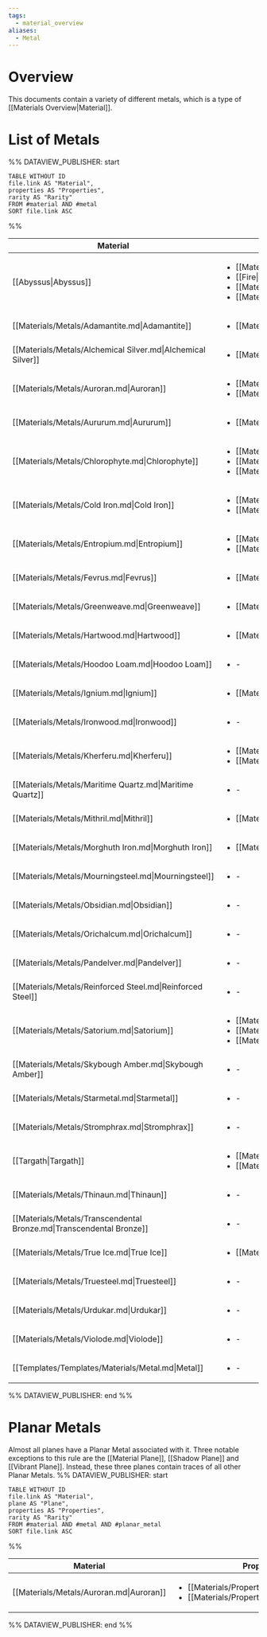 ```yaml
---
tags:
  - material_overview
aliases:
  - Metal
---
```

# Overview
This documents contain a variety of different metals, which is a type of [[Materials Overview|Material]].
# List of Metals
%% DATAVIEW_PUBLISHER: start
```dataview
TABLE WITHOUT ID
file.link AS "Material",
properties AS "Properties",
rarity AS "Rarity"
FROM #material AND #metal
SORT file.link ASC
```
%%

| Material                                                             | Properties                                                                                                                                                                                      | Rarity    |
| -------------------------------------------------------------------- | ----------------------------------------------------------------------------------------------------------------------------------------------------------------------------------------------- | --------- |
| [[Abyssus\|Abyssus]]                             | <ul><li>[[Materials/Properties/Cold.md\|Cold]]</li><li>[[Fire\|Fire]]</li><li>[[Materials/Properties/Lightning.md\|Lightning]]</li><li>[[Materials/Properties/Fiendish.md\|Fiendish]]</li></ul> | Rare      |
| [[Materials/Metals/Adamantite.md\|Adamantite]]                       | <ul><li>[[Materials/Properties/Forceful.md\|Forceful]]</li></ul>                                                                                                                                | Uncommon  |
| [[Materials/Metals/Alchemical Silver.md\|Alchemical Silver]]         | <ul><li>[[Materials/Properties/Necrotic.md\|Necrotic]]</li></ul>                                                                                                                                | Uncommon  |
| [[Materials/Metals/Auroran.md\|Auroran]]                             | <ul><li>[[Materials/Properties/Cold.md\|Cold]]</li><li>[[Materials/Properties/Radiant.md\|Radiant]]</li></ul>                                                                                   | Rare      |
| [[Materials/Metals/Aururum.md\|Aururum]]                             | <ul><li>[[Materials/Properties/Vital.md\|Vital]]</li></ul>                                                                                                                                      | Rare      |
| [[Materials/Metals/Chlorophyte.md\|Chlorophyte]]                     | <ul><li>[[Materials/Properties/Vital.md\|Vital]]</li><li>[[Materials/Properties/Psychic.md\|Psychic]]</li><li>[[Materials/Properties/Chaotic.md\|Chaotic]]</li></ul>                            | Legendary |
| [[Materials/Metals/Cold Iron.md\|Cold Iron]]                         | <ul><li>[[Materials/Properties/Cold.md\|Cold]]</li><li>[[Materials/Properties/Phantasmal.md\|Phantasmal]]</li></ul>                                                                             | Uncommon  |
| [[Materials/Metals/Entropium.md\|Entropium]]                         | <ul><li>[[Materials/Properties/Zephyrous.md\|Zephyrous]]</li><li>[[Materials/Properties/Void.md\|Void]]</li></ul>                                                                               | Uncommon  |
| [[Materials/Metals/Fevrus.md\|Fevrus]]                               | <ul><li>[[Materials/Properties/Fiery.md\|Fiery]]</li></ul>                                                                                                                                      | Uncommon  |
| [[Materials/Metals/Greenweave.md\|Greenweave]]                       | <ul><li>[[Materials/Properties/Psychic.md\|Psychic]]</li></ul>                                                                                                                                  | Uncommon  |
| [[Materials/Metals/Hartwood.md\|Hartwood]]                           | <ul><li>[[Materials/Properties/Radiant.md\|Radiant]]</li></ul>                                                                                                                                  | Rare      |
| [[Materials/Metals/Hoodoo Loam.md\|Hoodoo Loam]]                     | <ul><li>\-</li></ul>                                                                                                                                                                            | Uncommon  |
| [[Materials/Metals/Ignium.md\|Ignium]]                               | <ul><li>[[Materials/Properties/Fiery.md\|Fiery]]</li></ul>                                                                                                                                      | Very Rare |
| [[Materials/Metals/Ironwood.md\|Ironwood]]                           | <ul><li>\-</li></ul>                                                                                                                                                                            | Common    |
| [[Materials/Metals/Kherferu.md\|Kherferu]]                           | <ul><li>[[Materials/Properties/Fiery.md\|Fiery]]</li><li>[[Materials/Properties/Theurgic.md\|Theurgic]]</li></ul>                                                                               | Uncommon  |
| [[Materials/Metals/Maritime Quartz.md\|Maritime Quartz]]             | <ul><li>\-</li></ul>                                                                                                                                                                            | Uncommon  |
| [[Materials/Metals/Mithril.md\|Mithril]]                             | <ul><li>[[Materials/Properties/Zephyrous.md\|Zephyrous]]</li></ul>                                                                                                                              | Uncommon  |
| [[Materials/Metals/Morghuth Iron.md\|Morghuth Iron]]                 | <ul><li>[[Materials/Properties/Acidic.md\|Acidic]]</li></ul>                                                                                                                                    | Rare      |
| [[Materials/Metals/Mourningsteel.md\|Mourningsteel]]                 | <ul><li>\-</li></ul>                                                                                                                                                                            | Uncommon  |
| [[Materials/Metals/Obsidian.md\|Obsidian]]                           | <ul><li>\-</li></ul>                                                                                                                                                                            | Uncommon  |
| [[Materials/Metals/Orichalcum.md\|Orichalcum]]                       | <ul><li>\-</li></ul>                                                                                                                                                                            | Rare      |
| [[Materials/Metals/Pandelver.md\|Pandelver]]                         | <ul><li>\-</li></ul>                                                                                                                                                                            | Rare      |
| [[Materials/Metals/Reinforced Steel.md\|Reinforced Steel]]           | <ul><li>\-</li></ul>                                                                                                                                                                            | Common    |
| [[Materials/Metals/Satorium.md\|Satorium]]                           | <ul><li>[[Materials/Properties/Forceful.md\|Forceful]]</li><li>[[Materials/Properties/Fiery.md\|Fiery]]</li><li>[[Materials/Properties/Dimensional.md\|Dimensional]]</li></ul>                  | Uncommon  |
| [[Materials/Metals/Skybough Amber.md\|Skybough Amber]]               | <ul><li>\-</li></ul>                                                                                                                                                                            | Very Rare |
| [[Materials/Metals/Starmetal.md\|Starmetal]]                         | <ul><li>\-</li></ul>                                                                                                                                                                            | Rare      |
| [[Materials/Metals/Stromphrax.md\|Stromphrax]]                       | <ul><li>\-</li></ul>                                                                                                                                                                            | Very Rare |
| [[Targath\|Targath]]                             | <ul><li>[[Materials/Properties/Necrotic.md\|Necrotic]]</li><li>[[Materials/Properties/Void.md\|Void]]</li></ul>                                                                                 | Rare      |
| [[Materials/Metals/Thinaun.md\|Thinaun]]                             | <ul><li>\-</li></ul>                                                                                                                                                                            | Very Rare |
| [[Materials/Metals/Transcendental Bronze.md\|Transcendental Bronze]] | <ul><li>\-</li></ul>                                                                                                                                                                            | Legendary |
| [[Materials/Metals/True Ice.md\|True Ice]]                           | <ul><li>[[Materials/Properties/Cold.md\|Cold]]</li></ul>                                                                                                                                        | Very Rare |
| [[Materials/Metals/Truesteel.md\|Truesteel]]                         | <ul><li>\-</li></ul>                                                                                                                                                                            | Uncommon  |
| [[Materials/Metals/Urdukar.md\|Urdukar]]                             | <ul><li>\-</li></ul>                                                                                                                                                                            | Rare      |
| [[Materials/Metals/Violode.md\|Violode]]                             | <ul><li>\-</li></ul>                                                                                                                                                                            | Rare      |
| [[Templates/Templates/Materials/Metal.md\|Metal]]                    | <ul><li>\-</li></ul>                                                                                                                                                                            | \-        |

%% DATAVIEW_PUBLISHER: end %%
# Planar Metals
Almost all planes have a Planar Metal associated with it. Three notable exceptions to this rule are the [[Material Plane]], [[Shadow Plane]] and [[Vibrant Plane]]. Instead, these three planes contain traces of all other Planar Metals.
%% DATAVIEW_PUBLISHER: start
```dataview
TABLE WITHOUT ID
file.link AS "Material",
plane AS "Plane",
properties AS "Properties",
rarity AS "Rarity"
FROM #material AND #metal AND #planar_metal
SORT file.link ASC
```
%%

| Material                                 | Properties                                                                                                      | Rarity |
| ---------------------------------------- | --------------------------------------------------------------------------------------------------------------- | ------ |
| [[Materials/Metals/Auroran.md\|Auroran]] | <ul><li>[[Materials/Properties/Cold.md\|Cold]]</li><li>[[Materials/Properties/Radiant.md\|Radiant]]</li></ul> | Rare   |

%% DATAVIEW_PUBLISHER: end %%